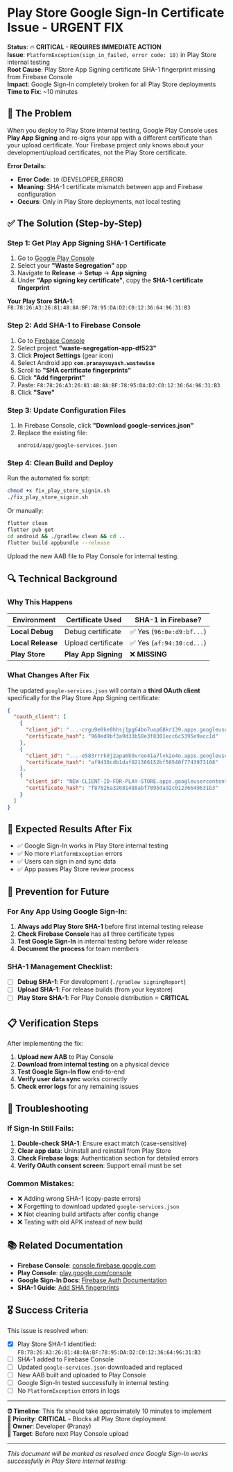# Play Store Google Sign-In Certificate Issue - URGENT FIX

**Status**: 🔥 **CRITICAL - REQUIRES IMMEDIATE ACTION**  
**Issue**: `PlatformException(sign_in_failed, error code: 10)` in Play Store internal testing  
**Root Cause**: Play Store App Signing certificate SHA-1 fingerprint missing from Firebase Console  
**Impact**: Google Sign-In completely broken for all Play Store deployments  
**Time to Fix**: ~10 minutes  

## 🚨 The Problem

When you deploy to Play Store internal testing, Google Play Console uses **Play App Signing** and re-signs your app with a different certificate than your upload certificate. Your Firebase project only knows about your development/upload certificates, not the Play Store certificate.

**Error Details:**
- **Error Code**: `10` (DEVELOPER_ERROR)
- **Meaning**: SHA-1 certificate mismatch between app and Firebase configuration
- **Occurs**: Only in Play Store deployments, not local testing

## ✅ The Solution (Step-by-Step)

### Step 1: Get Play App Signing SHA-1 Certificate

1. Go to [Google Play Console](https://play.google.com/console)
2. Select your **"Waste Segregation"** app  
3. Navigate to **Release** → **Setup** → **App signing**
4. Under **"App signing key certificate"**, copy the **SHA-1 certificate fingerprint**

**Your Play Store SHA-1**: `F8:78:26:A3:26:81:48:8A:BF:78:95:DA:D2:C0:12:36:64:96:31:B3`

### Step 2: Add SHA-1 to Firebase Console

1. Go to [Firebase Console](https://console.firebase.google.com)
2. Select project **"waste-segregation-app-df523"**
3. Click **Project Settings** (gear icon)
4. Select Android app **`com.pranaysuyash.wastewise`**
5. Scroll to **"SHA certificate fingerprints"**
6. Click **"Add fingerprint"**
7. Paste: `F8:78:26:A3:26:81:48:8A:BF:78:95:DA:D2:C0:12:36:64:96:31:B3`
8. Click **"Save"**

### Step 3: Update Configuration Files

1. In Firebase Console, click **"Download google-services.json"**
2. Replace the existing file:
   ```
   android/app/google-services.json
   ```

### Step 4: Clean Build and Deploy

Run the automated fix script:
```bash
chmod +x fix_play_store_signin.sh
./fix_play_store_signin.sh
```

Or manually:
```bash
flutter clean
flutter pub get
cd android && ./gradlew clean && cd ..
flutter build appbundle --release
```

Upload the new AAB file to Play Console for internal testing.

## 🔍 Technical Background

### Why This Happens

| Environment | Certificate Used | SHA-1 in Firebase? |
|-------------|------------------|-------------------|
| **Local Debug** | Debug certificate | ✅ Yes (`96:0e:d9:bf...`) |
| **Local Release** | Upload certificate | ✅ Yes (`af:94:30:cd...`) |
| **Play Store** | **Play App Signing** | ❌ **MISSING** |

### What Changes After Fix

The updated `google-services.json` will contain a **third OAuth client** specifically for the Play Store App Signing certificate:

```json
{
  "oauth_client": [
    {
      "client_id": "...-crgu9e0ke0hhsj1pg64bo7uop68kr139.apps.googleusercontent.com",
      "certificate_hash": "960ed9bf3a9d33b58e3f8301ecc6c5395e9acc1d"
    },
    {
      "client_id": "...-e583rrrk0j2apa6b9vreo41a7lvk2o4o.apps.googleusercontent.com", 
      "certificate_hash": "af9430cdb1daf021366152bf50540f7743973108"
    },
    {
      "client_id": "NEW-CLIENT-ID-FOR-PLAY-STORE.apps.googleusercontent.com",
      "certificate_hash": "f87826a32681488abf7895dad2c01236649631b3"
    }
  ]
}
```

## 🎯 Expected Results After Fix

- ✅ Google Sign-In works in Play Store internal testing
- ✅ No more `PlatformException` errors  
- ✅ Users can sign in and sync data
- ✅ App passes Play Store review process

## 🚀 Prevention for Future

### For Any App Using Google Sign-In:

1. **Always add Play Store SHA-1** before first internal testing release
2. **Check Firebase Console** has all three certificate types
3. **Test Google Sign-In** in internal testing before wider release
4. **Document the process** for team members

### SHA-1 Management Checklist:

- [ ] **Debug SHA-1**: For development (`./gradlew signingReport`)
- [ ] **Upload SHA-1**: For release builds (from your keystore)  
- [ ] **Play Store SHA-1**: For Play Console distribution ⭐ **CRITICAL**

## 📋 Verification Steps

After implementing the fix:

1. **Upload new AAB** to Play Console
2. **Download from internal testing** on a physical device
3. **Test Google Sign-In flow** end-to-end
4. **Verify user data sync** works correctly
5. **Check error logs** for any remaining issues

## 🔧 Troubleshooting

### If Sign-In Still Fails:

1. **Double-check SHA-1**: Ensure exact match (case-sensitive)
2. **Clear app data**: Uninstall and reinstall from Play Store
3. **Check Firebase logs**: Authentication section for detailed errors
4. **Verify OAuth consent screen**: Support email must be set

### Common Mistakes:

- ❌ Adding wrong SHA-1 (copy-paste errors)
- ❌ Forgetting to download updated `google-services.json`
- ❌ Not cleaning build artifacts after config change
- ❌ Testing with old APK instead of new build

## 📚 Related Documentation

- **Firebase Console**: [console.firebase.google.com](https://console.firebase.google.com)
- **Play Console**: [play.google.com/console](https://play.google.com/console)
- **Google Sign-In Docs**: [Firebase Auth Documentation](https://firebase.google.com/docs/auth)
- **SHA-1 Guide**: [Add SHA fingerprints](https://developers.google.com/android/guides/client-auth)

## 🎖️ Success Criteria

This issue is resolved when:
- [x] Play Store SHA-1 identified: `F8:78:26:A3:26:81:48:8A:BF:78:95:DA:D2:C0:12:36:64:96:31:B3`
- [ ] SHA-1 added to Firebase Console
- [ ] Updated `google-services.json` downloaded and replaced
- [ ] New AAB built and uploaded to Play Console
- [ ] Google Sign-In tested successfully in internal testing
- [ ] No `PlatformException` errors in logs

---

**⏰ Timeline**: This fix should take approximately 10 minutes to implement  
**🎯 Priority**: **CRITICAL** - Blocks all Play Store deployment  
**👤 Owner**: Developer (Pranay)  
**📅 Target**: Before next Play Console upload

---

*This document will be marked as resolved once Google Sign-In works successfully in Play Store internal testing.*
